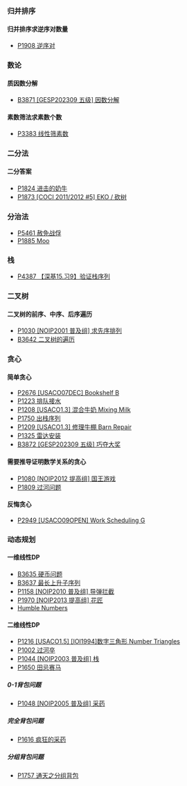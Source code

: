### 归并排序
#### 归并排序求逆序对数量
- [P1908 逆序对](https://www.luogu.com.cn/problem/P1908)
### 数论
#### 质因数分解
- [B3871 [GESP202309 五级] 因数分解](https://www.luogu.com.cn/problem/B3871)
#### 素数筛法求素数个数
- [P3383 线性筛素数](https://www.luogu.com.cn/problem/P3383)
### 二分法
#### 二分答案
- [P1824 进击的奶牛](https://www.luogu.com.cn/problem/P1824)
- [P1873 [COCI 2011/2012 #5] EKO / 砍树](https://www.luogu.com.cn/problem/P1873)
### 分治法
- [P5461 赦免战俘](https://www.luogu.com.cn/problem/P5461)
- [P1885 Moo](https://www.luogu.com.cn/problem/P1885)
### 栈
- [P4387 【深基15.习9】验证栈序列](https://www.luogu.com.cn/problem/P4387)
### 二叉树
#### 二叉树的前序、中序、后序遍历
- [P1030 [NOIP2001 普及组] 求先序排列](https://www.luogu.com.cn/problem/P1030)
- [B3642 二叉树的遍历](https://www.luogu.com.cn/problem/B3642)
### 贪心
#### 简单贪心
- [P2676 [USACO07DEC] Bookshelf B](https://www.luogu.com.cn/problem/P2676)
- [P1223 排队接水](https://www.luogu.com.cn/problem/P1223)
- [P1208 [USACO1.3] 混合牛奶 Mixing Milk](https://www.luogu.com.cn/problem/P1208)
- [P1750 出栈序列](https://www.luogu.com.cn/problem/P1750)
- [P1209 [USACO1.3] 修理牛棚 Barn Repair](https://www.luogu.com.cn/problem/P1209)
- [P1325 雷达安装](https://www.luogu.com.cn/problem/P1325)
- [B3872 [GESP202309 五级] 巧夺大奖](https://www.luogu.com.cn/problem/B3872)
#### 需要推导证明数学关系的贪心
- [P1080 [NOIP2012 提高组] 国王游戏](https://www.luogu.com.cn/problem/P1080)
- [P1809 过河问题](https://www.luogu.com.cn/problem/P1809)
#### 反悔贪心
- [P2949 [USACO09OPEN] Work Scheduling G](https://www.luogu.com.cn/problem/P2949)
### 动态规划
#### 一维线性DP
- [B3635 硬币问题](https://www.luogu.com.cn/problem/B3635)
- [B3637 最长上升子序列](https://www.luogu.com.cn/problem/B3637)
- [P1158 [NOIP2010 普及组] 导弹拦截](https://www.luogu.com.cn/problem/P1020)
- [P1970 [NOIP2013 提高组] 花匠](https://www.luogu.com.cn/problem/P1970)
- [Humble Numbers](https://vjudge.net/problem/HDU-1058)
#### 二维线性DP
- [P1216 [USACO1.5] [IOI1994]数字三角形 Number Triangles](https://www.luogu.com.cn/problem/P1216)
- [P1002 过河卒](https://www.luogu.com.cn/problem/P1002)
- [P1044 [NOIP2003 普及组] 栈](https://www.luogu.com.cn/problem/P1044)
- [P1650 田忌赛马](https://www.luogu.com.cn/problem/P1650)
##### 0-1背包问题
- [P1048 [NOIP2005 普及组] 采药](https://www.luogu.com.cn/problem/P1048)
##### 完全背包问题
- [P1616 疯狂的采药](https://www.luogu.com.cn/problem/P1616)
##### 分组背包问题
- [P1757 通天之分组背包](https://www.luogu.com.cn/problem/P1757)